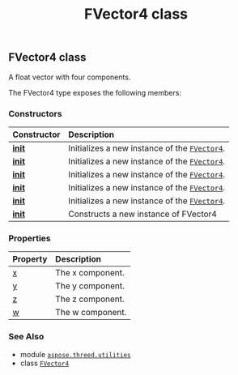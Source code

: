 ﻿---
title: FVector4 class
second_title: Aspose.3D for Python via .NET API References
description: 
type: docs
weight: 70
url: /python-net/aspose.threed.utilities/fvector4/
is_root: false
---

## FVector4 class

A float vector with four components.



The FVector4 type exposes the following members:

### Constructors
| Constructor | Description |
| :- | :- |
| [__init__](/3d/python-net/aspose.threed.utilities/fvector4/__init__/#float-float-float-float) | Initializes a new instance of the [`FVector4`](/3d/python-net/aspose.threed.utilities/fvector4). |
| [__init__](/3d/python-net/aspose.threed.utilities/fvector4/__init__/#float-float-float) | Initializes a new instance of the [`FVector4`](/3d/python-net/aspose.threed.utilities/fvector4). |
| [__init__](/3d/python-net/aspose.threed.utilities/fvector4/__init__/#aspose.threed.utilities.Vector4) | Initializes a new instance of the [`FVector4`](/3d/python-net/aspose.threed.utilities/fvector4). |
| [__init__](/3d/python-net/aspose.threed.utilities/fvector4/__init__/#aspose.threed.utilities.Vector3) | Initializes a new instance of the [`FVector4`](/3d/python-net/aspose.threed.utilities/fvector4). |
| [__init__](/3d/python-net/aspose.threed.utilities/fvector4/__init__/#aspose.threed.utilities.Vector3-float) | Initializes a new instance of the [`FVector4`](/3d/python-net/aspose.threed.utilities/fvector4). |
| [__init__](/3d/python-net/aspose.threed.utilities/fvector4/__init__/#) | Constructs a new instance of FVector4 |


### Properties
| Property | Description |
| :- | :- |
| [x](/3d/python-net/aspose.threed.utilities/fvector4/x) | The x component. |
| [y](/3d/python-net/aspose.threed.utilities/fvector4/y) | The y component. |
| [z](/3d/python-net/aspose.threed.utilities/fvector4/z) | The z component. |
| [w](/3d/python-net/aspose.threed.utilities/fvector4/w) | The w component. |



### See Also
* module [`aspose.threed.utilities`](..)
* class [`FVector4`](/3d/python-net/aspose.threed.utilities/fvector4)
